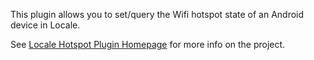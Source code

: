 This plugin allows you to set/query the Wifi hotspot state of an Android device in Locale.

See [Locale Hotspot Plugin Homepage](https://sites.google.com/site/localehotspotplugin/) for more info on the project.